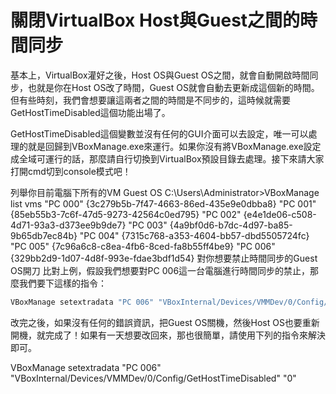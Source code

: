 # 關閉VirtualBox Host與Guest之間的時間同步

基本上，VirtualBox灌好之後，Host OS與Guest OS之間，就會自動開啟時間同步，也就是你在Host OS改了時間，Guest OS就會自動去更新成這個新的時間。但有些時刻，我們會想要讓這兩者之間的時間是不同步的，這時候就需要GetHostTimeDisabled這個功能出場了。


GetHostTimeDisabled這個變數並沒有任何的GUI介面可以去設定，唯一可以處理的就是回歸到VBoxManage.exe來運行。如果你沒有將VBoxManage.exe設定成全域可運行的話，那麼請自行切換到VirtualBox預設目錄去處理。接下來請大家打開cmd切到console模式吧！

列舉你目前電腦下所有的VM Guest OS
C:\Users\Administrator>VBoxManage list vms
"PC 000" {3c279b5b-7f47-4663-86ed-435e9e0dbba8}
"PC 001" {85eb55b3-7c6f-47d5-9273-42564c0ed795}
"PC 002" {e4e1de06-c508-4d71-93a3-d373ee9b9de7}
"PC 003" {4a9bf0d6-b7dc-4d97-ba85-9b65db7ec84b}
"PC 004" {7315c768-a353-4604-bb57-dbd5505724fc}
"PC 005" {7c96a6c8-c8ea-4fb6-8ced-fa8b55ff4be9}
"PC 006" {329bb2d9-1d07-4d8f-993e-fdae3bdf1d54}
對你想要禁止時間同步的Guest OS開刀
比對上例，假設我們想要對PC 006這一台電腦進行時間同步的禁止，那麼我們要下這樣的指令：
``` bash
VBoxManage setextradata "PC 006" "VBoxInternal/Devices/VMMDev/0/Config/GetHostTimeDisabled" "1"
```
改完之後，如果沒有任何的錯誤資訊，把Guest OS關機，然後Host OS也要重新開機，就完成了！如果有一天想要改回來，那也很簡單，請使用下列的指令來解決即可。

VBoxManage setextradata "PC 006" "VBoxInternal/Devices/VMMDev/0/Config/GetHostTimeDisabled" "0"